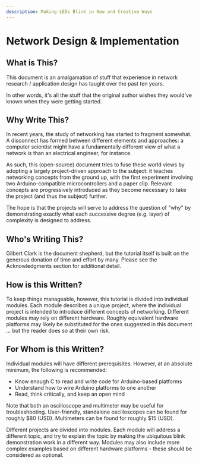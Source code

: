 ```yaml
---
description: Making LEDs Blink in New and Creative Ways
---
```


# Network Design & Implementation

## What is This?

This document is an amalgamation of stuff that experience in network research / application design has taught over the past ten years.  

In other words, it's all the stuff that the original author wishes they would've known when they were getting started.

## Why Write This?

In recent years, the study of networking has started to fragment somewhat.  A disconnect has formed between different elements and approaches: a computer scientist might have a fundamentally different view of what a network is than an electrical engineer, for instance.

As such, this \(open-source\) document tries to fuse these world views by adopting a largely project-driven approach to the subject: it teaches networking concepts from the ground up, with the first experiment involving two Arduino-compatible microcontrollers and a paper clip.  Relevant concepts are progressively introduced as they become necessary to take the project \(and thus the subject\) further.

The hope is that the projects will serve to address the question of "why" by demonstrating exactly what each successive degree \(e.g. layer\) of complexity is designed to address.  

## Who's Writing This?

Gilbert Clark is the document shepherd, but the tutorial itself is built on the generous donation of time and effort by many.  Please see the Acknowledgments section for additional detail.

## How is this Written?

To keep things manageable, however, this tutorial is divided into individual modules.  Each module describes a unique project, where the individual project is intended to introduce different concepts of networking.  Different modules may rely on different hardware.  Roughly equivalent hardware platforms may likely be substituted for the ones suggested in this document ... but the reader does so at their own risk.

## For Whom is this Written?

Individual modules will have different prerequisites.  However, at an absolute minimum, the following is recommended:

* Know enough C to read and write code for Arduino-based platforms
* Understand how to wire Arduino platforms to one another
* Read, think critically, and keep an open mind

Note that both an oscilloscope and multimeter may be useful for troubleshooting.  User-friendly, standalone oscilloscopes can be found for roughly $80 \(USD\).  Multimeters can be found for roughly $15 \(USD\).

Different projects are divided into modules.  Each module will address a different topic, and try to explain the topic by making the ubiquitous blink demonstration work in a different way.  Modules may also include more complex examples based on different hardware platforms - these should be considered as optional.

